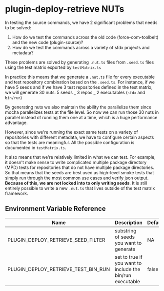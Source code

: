 # plugin-deploy-retrieve NUTs

In testing the source commands, we have 2 significant problems that needs to be solved:

1. How do we test the commands across the old code (force-com-toolbelt) and the new code (plugin-source)?
2. How do we test the commands across a variety of sfdx projects and metadata?

These problems are solved by generating `.nut.ts` files from `.seed.ts` files using the test matrix exported by `testMatrix.ts`

In practice this means that we generate a `.nut.ts` file for every executable and test repository combination based on the `.seed.ts`. For instance, if we have 5 seeds and if we have 3 test repositories defined in the test matrix, we will generate 30 nuts: 5 seeds _ 3 repos _ 2 executables (`sfdx` and `bin/run`)

By generating nuts we also maintain the ability the parallelize them since mocha parallelizes tests at the file level. So now we can run those 30 nuts in parallel instead of running them one at a time, which is a huge performance advantage.

However, since we're running the exact same tests on a variety of repositories with different metadata, we have to configure certain aspects so that the tests are meaningful. All the possible configuration is documented in `testMatrix.ts`.

It also means that we're relatively limited in what we can test. For example, it doesn't make sense to write complicated multiple package directory (MPD) tests for repositories that do not have multiple package directories. So that means that the seeds are best used as high-level smoke tests that simply run through the most common use cases and verify json output. **Because of this, we are not locked into to only writing seeds**. It is still entirely possible to write a new `.nut.ts` that lives outside of the test matrix framework.

## Environment Variable Reference

| Name                                | Description                                               | Default |
| ----------------------------------- | --------------------------------------------------------- | ------- |
| PLUGIN_DEPLOY_RETRIEVE_SEED_FILTER  | substring of seeds you want to generate                   | NA      |
| PLUGIN_DEPLOY_RETRIEVE_TEST_BIN_RUN | set to true if you want to include the bin/run executable | false   |
